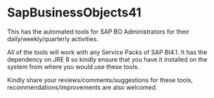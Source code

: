 # SapBusinessObjects41
This has the automated tools for SAP BO Administrators for their daily/weekly/quarterly activities.

All of the tools will work with any Service Packs of SAP BI4.1. It has the dependency on JRE 8 so kindly ensure that you have it installed on the system from where you would use these tools.

Kindly share your reviews/comments/suggestions for these tools, recommendations/improvements are also welcomed.
